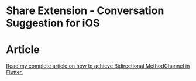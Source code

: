 # Share Extension - Conversation Suggestion for iOS


# Article
[Read my complete article on how to achieve Bidirectional MethodChannel in Flutter.]([https://medium.com/@aakashstha/call-swift-functions-from-flutter-and-vice-versa-on-ios-using-the-methodchannel-in-flutter-8837f360d2f6](https://medium.com/@aakashstha/understand-and-implement-share-extension-conversation-suggestions-in-swift-for-ios-a6956d7d8722)https://medium.com/@aakashstha/understand-and-implement-share-extension-conversation-suggestions-in-swift-for-ios-a6956d7d8722)
